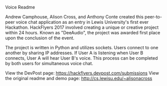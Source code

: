 Voice Readme

Andrew Camphouse, Alison Cross, and Anthony Conte created this peer-to-peer voice chat application as an entry in Lewis University's first ever Hackathon. HackFlyers 2017 involved creating a unique or creative project within 24 hours. Known as "DeeAudio", the project was awarded first place upon the conclusion of the event. 

The project is written in Python and utilizes sockets. Users connect to one another by sharing IP addresses. If User A is listening when User B connects, User A will hear User B's voice. This process can be completed by both users for simultaneous voice chat.  

View the DevPost page:  https://hackflyers.devpost.com/submissions
View the original readme and demo page:  http://cs.lewisu.edu/~alisonacross